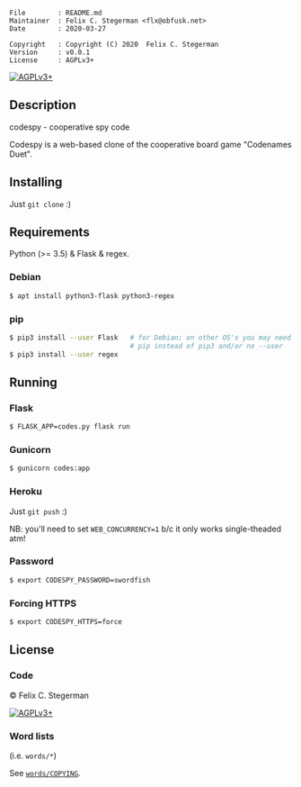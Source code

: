 <!-- {{{1 -->

    File        : README.md
    Maintainer  : Felix C. Stegerman <flx@obfusk.net>
    Date        : 2020-03-27

    Copyright   : Copyright (C) 2020  Felix C. Stegerman
    Version     : v0.0.1
    License     : AGPLv3+

<!-- }}}1 -->

<!-- TODO: badges -->

[![AGPLv3+](https://img.shields.io/badge/license-AGPLv3+-blue.svg)](https://www.gnu.org/licenses/agpl-3.0.html)

## Description

codespy - cooperative spy code

Codespy is a web-based clone of the cooperative board game "Codenames
Duet".

## Installing

Just `git clone` :)

## Requirements

Python (>= 3.5) & Flask & regex.

### Debian

```bash
$ apt install python3-flask python3-regex
```

### pip

```bash
$ pip3 install --user Flask   # for Debian; on other OS's you may need
                              # pip instead of pip3 and/or no --user
$ pip3 install --user regex
```

## Running

### Flask

```bash
$ FLASK_APP=codes.py flask run
```

### Gunicorn

```bash
$ gunicorn codes:app
```

### Heroku

Just `git push` :)

NB: you'll need to set `WEB_CONCURRENCY=1` b/c it only works
single-theaded atm!

### Password

```bash
$ export CODESPY_PASSWORD=swordfish
```

### Forcing HTTPS

```bash
$ export CODESPY_HTTPS=force
```

## License

### Code

© Felix C. Stegerman

[![AGPLv3+](https://www.gnu.org/graphics/agplv3-155x51.png)](https://www.gnu.org/licenses/agpl-3.0.html)

### Word lists

(i.e. `words/*`)

See [`words/COPYING`](words/COPYING).

<!-- vim: set tw=70 sw=2 sts=2 et fdm=marker : -->
